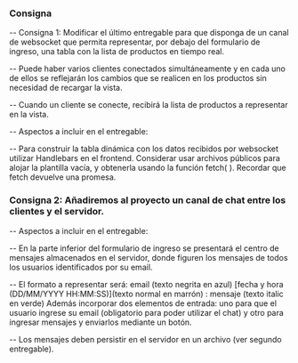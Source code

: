 ### Consigna
-- Consigna 1:  Modificar el último entregable para que disponga de un canal de websocket que permita representar, por debajo del formulario de ingreso, una tabla con la lista de productos en tiempo real. 

-- Puede haber varios clientes conectados simultáneamente y en cada uno de ellos se reflejarán los cambios que se realicen en los productos sin necesidad de recargar la vista.

-- Cuando un cliente se conecte, recibirá la lista de productos a representar en la vista.

-- Aspectos a incluir en el entregable:

-- Para construir la tabla dinámica con los datos recibidos por websocket utilizar Handlebars en el frontend. Considerar usar archivos públicos para alojar la plantilla vacía, y obtenerla usando la función fetch( ). Recordar que fetch devuelve una promesa.

### Consigna 2:  Añadiremos al proyecto un canal de chat entre los clientes y el servidor.

-- Aspectos a incluir en el entregable:

-- En la parte inferior del formulario de ingreso se presentará el centro de mensajes almacenados en el servidor, donde figuren los mensajes de todos los usuarios identificados por su email. 

-- El formato a representar será: email (texto negrita en azul) [fecha y hora (DD/MM/YYYY HH:MM:SS)](texto normal en marrón) : mensaje (texto italic en verde) 
Además incorporar dos elementos de entrada: uno para que el usuario ingrese su email (obligatorio para poder utilizar el chat) y otro para ingresar mensajes y enviarlos mediante un botón. 

-- Los mensajes deben persistir en el servidor en un archivo (ver segundo entregable).
